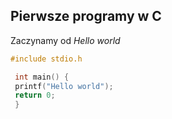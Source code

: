 ## Pierwsze programy w C

Zaczynamy od *Hello world*

```c
#include stdio.h

 int main() {
 printf("Hello world");
 return 0;
 }
